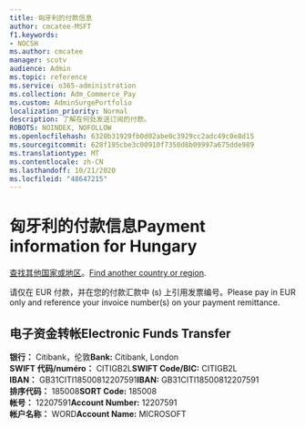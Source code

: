 ```yaml
---
title: 匈牙利的付款信息
author: cmcatee-MSFT
f1.keywords:
- NOCSH
ms.author: cmcatee
manager: scotv
audience: Admin
ms.topic: reference
ms.service: o365-administration
ms.collection: Adm_Commerce_Pay
ms.custom: AdminSurgePortfolio
localization_priority: Normal
description: 了解在何处发送订阅的付款。
ROBOTS: NOINDEX, NOFOLLOW
ms.openlocfilehash: 6320b31929fb0d02abe0c3929cc2adc49c0e8d15
ms.sourcegitcommit: 628f195cbe3c00910f7350d8b09997a675dde989
ms.translationtype: MT
ms.contentlocale: zh-CN
ms.lasthandoff: 10/21/2020
ms.locfileid: "48647215"
---
```

# <a name="payment-information-for-hungary"></a><span data-ttu-id="18cc8-103">匈牙利的付款信息</span><span class="sxs-lookup"><span data-stu-id="18cc8-103">Payment information for Hungary</span></span>

<span data-ttu-id="18cc8-104">[查找其他国家或地区](../billing-and-payments/pay-for-your-subscription.md)。</span><span class="sxs-lookup"><span data-stu-id="18cc8-104">[Find another country or region](../billing-and-payments/pay-for-your-subscription.md).</span></span>

<span data-ttu-id="18cc8-105">请仅在 EUR 付款，并在您的付款汇款中 (s) 上引用发票编号。</span><span class="sxs-lookup"><span data-stu-id="18cc8-105">Please pay in EUR only and reference your invoice number(s) on your payment remittance.</span></span>

## <a name="electronic-funds-transfer"></a><span data-ttu-id="18cc8-106">电子资金转帐</span><span class="sxs-lookup"><span data-stu-id="18cc8-106">Electronic Funds Transfer</span></span>

<span data-ttu-id="18cc8-107">**银行：** Citibank，伦敦</span><span class="sxs-lookup"><span data-stu-id="18cc8-107">**Bank:** Citibank, London</span></span>  
<span data-ttu-id="18cc8-108">**SWIFT 代码/numéro：** CITIGB2L</span><span class="sxs-lookup"><span data-stu-id="18cc8-108">**SWIFT Code/BIC:** CITIGB2L</span></span>  
<span data-ttu-id="18cc8-109">**IBAN：** GB31CITI18500812207591</span><span class="sxs-lookup"><span data-stu-id="18cc8-109">**IBAN:** GB31CITI18500812207591</span></span>  
<span data-ttu-id="18cc8-110">**排序代码：** 185008</span><span class="sxs-lookup"><span data-stu-id="18cc8-110">**SORT Code:** 185008</span></span>  
<span data-ttu-id="18cc8-111">**帐号：** 12207591</span><span class="sxs-lookup"><span data-stu-id="18cc8-111">**Account Number:** 12207591</span></span>    
<span data-ttu-id="18cc8-112">**帐户名称：** WORD</span><span class="sxs-lookup"><span data-stu-id="18cc8-112">**Account Name:** MICROSOFT</span></span>